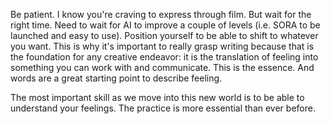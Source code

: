 Be patient. I know you're craving to express through film. But wait for the right time. Need to wait for AI to improve a couple of levels (i.e. SORA to be launched and easy to use). Position yourself to be able to shift to whatever you want. This is why it's important to really grasp writing because that is the foundation for any creative endeavor: it is the translation of feeling into something you can work with and communicate. This is the essence. And words are a great starting point to describe feeling.

The most important skill as we move into this new world is to be able to understand your feelings. The practice is more essential than ever before.
